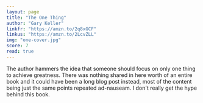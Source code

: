 ```yaml
---
layout: page
title: "The One Thing"
author: "Gary Keller"
linkfr: "https://amzn.to/2q8xGCF"
linkus: "https://amzn.to/2LcvZLL" 
img: "one-cover.jpg"
score: 7
read: true
---
```


The author hammers the idea that someone should focus on only one thing to achieve greatness. There was nothing shared in here worth of an entire book and it could have been a long blog post instead, most of the content being just the same points repeated ad-nauseam. I don't really get the hype behind this book.